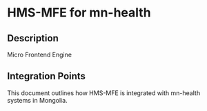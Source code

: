 # HMS-MFE for mn-health

## Description

Micro Frontend Engine

## Integration Points

This document outlines how HMS-MFE is integrated with mn-health systems in Mongolia.
